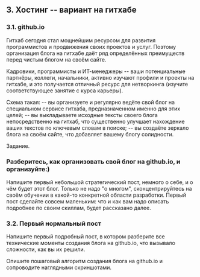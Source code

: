 ## 3. Хостинг -- вариант на гитхабе

### 3.1. github.io
Гитхаб сегодня стал мощнейшим ресурсом для развития программистов и продвижения своих проектов и услуг. Поэтому организация блога на гитхабе даёт ряд определённых преимуществ перед чистым блогом на своём сайте.

Кадровики, программисты и ИТ-менеджеры -- ваши потенциальные партнёры, коллеги, начальники, активно изучают профили и проекты на гитхабе, и это получается отличный ресурс для нетворкинга (изучите соответствующее занятие с курса карьеры).

Схема такая:
-- вы организуете и регулярно ведёте свой блог на специальном сервисе гитхаба, предназначенном именно для этих целей;
-- вы выкладываете исходные тексты своего блога непосредственно на гитхаб, что существенно улучшает нахождение ваших текстов по ключевым словам в поиске;
-- вы создаёте зеркало блога на своём сайте, что добавляет вашему блогу солидности.

Задание.
### Разберитесь, как организовать свой блог на github.io, и организуйте:)

Напишите первый небольшой стратегический пост, немного о себе, и о чём будет этот блог.
Только не надо "о многом", сконцентрируйтесь на своём обучении в какой-то конкретной области разработки.
Первый пост сделайте совсем маленьким: что и как вам надо описать подробнее по своим скиллам, будет рассказано далее.

### 3.2. Первый нормальный пост

Напишите первый подробный пост, в котором разберите все технические моменты создания блога на github.io, что вызывало сложности, как вы их решили.

Опишите пошаговый алгоритм создания блога на github.io и сопроводите наглядными скриншотами.